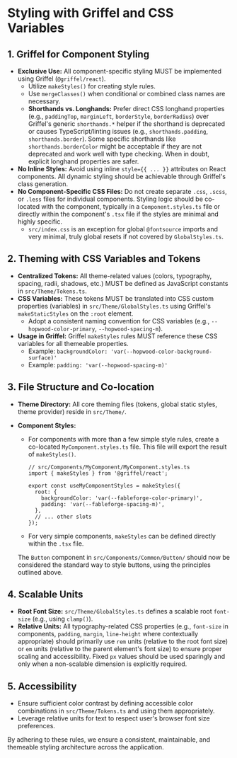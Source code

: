 # Styling with Griffel and CSS Variables

## 1. Griffel for Component Styling
*   **Exclusive Use:** All component-specific styling MUST be implemented using Griffel (`@griffel/react`).
    *   Utilize `makeStyles()` for creating style rules.
    *   Use `mergeClasses()` when conditional or combined class names are necessary.
    *   **Shorthands vs. Longhands:** Prefer direct CSS longhand properties (e.g., `paddingTop`, `marginLeft`, `borderStyle`, `borderRadius`) over Griffel's generic `shorthands.*` helper if the shorthand is deprecated or causes TypeScript/linting issues (e.g., `shorthands.padding`, `shorthands.border`). Some specific shorthands like `shorthands.borderColor` might be acceptable if they are not deprecated and work well with type checking. When in doubt, explicit longhand properties are safer.
*   **No Inline Styles:** Avoid using inline `style={{ ... }}` attributes on React components. All dynamic styling should be achievable through Griffel's class generation.
*   **No Component-Specific CSS Files:** Do not create separate `.css`, `.scss`, or `.less` files for individual components. Styling logic should be co-located with the component, typically in a `Component.styles.ts` file or directly within the component's `.tsx` file if the styles are minimal and highly specific.
    *   `src/index.css` is an exception for global `@fontsource` imports and very minimal, truly global resets if not covered by `GlobalStyles.ts`.

## 2. Theming with CSS Variables and Tokens
*   **Centralized Tokens:** All theme-related values (colors, typography, spacing, radii, shadows, etc.) MUST be defined as JavaScript constants in `src/Theme/Tokens.ts`.
*   **CSS Variables:** These tokens MUST be translated into CSS custom properties (variables) in `src/Theme/GlobalStyles.ts` using Griffel's `makeStaticStyles` on the `:root` element.
    *   Adopt a consistent naming convention for CSS variables (e.g., `--hopwood-color-primary`, `--hopwood-spacing-m`).
*   **Usage in Griffel:** Griffel `makeStyles` rules MUST reference these CSS variables for all themeable properties.
    *   Example: `backgroundColor: 'var(--hopwood-color-background-surface)'`
    *   Example: `padding: 'var(--hopwood-spacing-m)'`

## 3. File Structure and Co-location
*   **Theme Directory:** All core theming files (tokens, global static styles, theme provider) reside in `src/Theme/`.
*   **Component Styles:**
    *   For components with more than a few simple style rules, create a co-located `MyComponent.styles.ts` file. This file will export the result of `makeStyles()`.
        ```
        // src/Components/MyComponent/MyComponent.styles.ts
        import { makeStyles } from '@griffel/react';

        export const useMyComponentStyles = makeStyles({
          root: {
            backgroundColor: 'var(--fableforge-color-primary)',
            padding: 'var(--fableforge-spacing-m)',
          },
          // ... other slots
        });
        ```
    *   For very simple components, `makeStyles` can be defined directly within the `.tsx` file.

    The `Button` component in `src/Components/Common/Button/` should now be considered the standard way to style buttons, using the principles outlined above.

## 4. Scalable Units
*   **Root Font Size:** `src/Theme/GlobalStyles.ts` defines a scalable root `font-size` (e.g., using `clamp()`).
*   **Relative Units:** All typography-related CSS properties (e.g., `font-size` in components, `padding`, `margin`, `line-height` where contextually appropriate) should primarily use `rem` units (relative to the root font size) or `em` units (relative to the parent element's font size) to ensure proper scaling and accessibility. Fixed `px` values should be used sparingly and only when a non-scalable dimension is explicitly required.

## 5. Accessibility
*   Ensure sufficient color contrast by defining accessible color combinations in `src/Theme/Tokens.ts` and using them appropriately.
*   Leverage relative units for text to respect user's browser font size preferences.

By adhering to these rules, we ensure a consistent, maintainable, and themeable styling architecture across the application.
